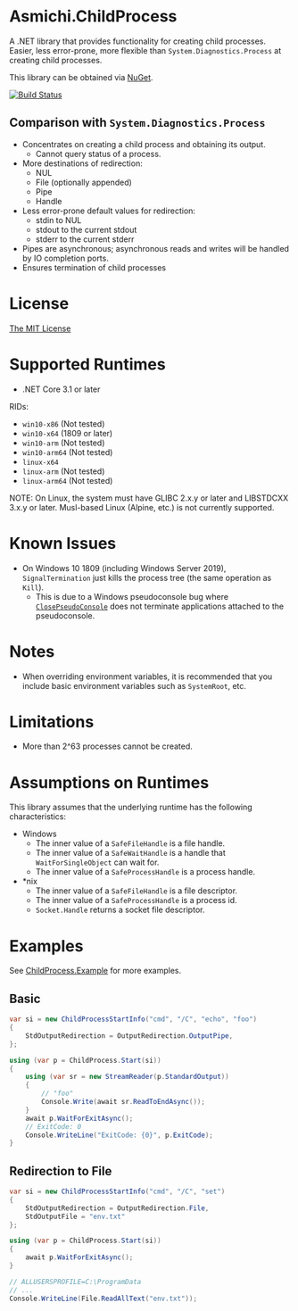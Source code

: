 # Asmichi.ChildProcess
A .NET library that provides functionality for creating child processes. Easier, less error-prone, more flexible than `System.Diagnostics.Process` at creating child processes.

This library can be obtained via [NuGet](https://www.nuget.org/packages/Asmichi.ChildProcess/).

[![Build Status](https://dev.azure.com/asmichi/ChildProcess/_apis/build/status/ChildProcess-CI?branchName=master)](https://dev.azure.com/asmichi/ChildProcess/_build/latest?definitionId=5&branchName=master)

## Comparison with `System.Diagnostics.Process`

- Concentrates on creating a child process and obtaining its output.
    - Cannot query status of a process.
- More destinations of redirection:
    - NUL
    - File (optionally appended)
    - Pipe
    - Handle
- Less error-prone default values for redirection:
    - stdin to NUL
    - stdout to the current stdout
    - stderr to the current stderr
- Pipes are asynchronous; asynchronous reads and writes will be handled by IO completion ports.
- Ensures termination of child processes

# License

[The MIT License](LICENSE)

# Supported Runtimes

- .NET Core 3.1 or later

RIDs:

- `win10-x86` (Not tested)
- `win10-x64` (1809 or later)
- `win10-arm` (Not tested)
- `win10-arm64` (Not tested)
- `linux-x64`
- `linux-arm` (Not tested)
- `linux-arm64` (Not tested)

NOTE: On Linux, the system must have GLIBC 2.x.y or later and LIBSTDCXX 3.x.y or later. Musl-based Linux (Alpine, etc.) is not currently supported.

# Known Issues

- On Windows 10 1809 (including Windows Server 2019), `SignalTermination` just kills the process tree (the same operation as `Kill`).
    - This is due to a Windows pseudoconsole bug where [`ClosePseudoConsole`](https://docs.microsoft.com/en-us/windows/console/closepseudoconsole) does not terminate applications attached to the pseudoconsole.

# Notes

- When overriding environment variables, it is recommended that you include basic environment variables such as `SystemRoot`, etc.

# Limitations

- More than 2^63 processes cannot be created.

# Assumptions on Runtimes

This library assumes that the underlying runtime has the following characteristics:

- Windows
    - The inner value of a `SafeFileHandle` is a file handle.
    - The inner value of a `SafeWaitHandle` is a handle that `WaitForSingleObject` can wait for.
    - The inner value of a `SafeProcessHandle` is a process handle.
- *nix
    - The inner value of a `SafeFileHandle` is a file descriptor.
    - The inner value of a `SafeProcessHandle` is a process id.
    - `Socket.Handle` returns a socket file descriptor.

# Examples

See [ChildProcess.Example](src/ChildProcess.Example/) for more examples.

## Basic

```cs
var si = new ChildProcessStartInfo("cmd", "/C", "echo", "foo")
{
    StdOutputRedirection = OutputRedirection.OutputPipe,
};

using (var p = ChildProcess.Start(si))
{
    using (var sr = new StreamReader(p.StandardOutput))
    {
        // "foo"
        Console.Write(await sr.ReadToEndAsync());
    }
    await p.WaitForExitAsync();
    // ExitCode: 0
    Console.WriteLine("ExitCode: {0}", p.ExitCode);
}
```

## Redirection to File

```cs
var si = new ChildProcessStartInfo("cmd", "/C", "set")
{
    StdOutputRedirection = OutputRedirection.File,
    StdOutputFile = "env.txt"
};

using (var p = ChildProcess.Start(si))
{
    await p.WaitForExitAsync();
}

// ALLUSERSPROFILE=C:\ProgramData
// ...
Console.WriteLine(File.ReadAllText("env.txt"));
```
